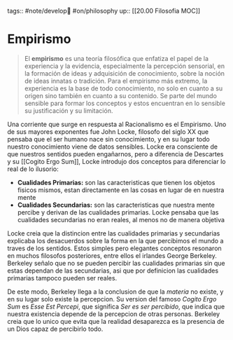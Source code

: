 tags:: #note/develop🍃  #on/philosophy 
up:: [[20.00 Filosofia MOC]]
# Empirismo
> El **empirismo** es una teoría filosófica que enfatiza el papel de la experiencia y la evidencia, especialmente la percepción sensorial, en la formación de ideas y adquisición de conocimiento, sobre la noción de ideas innatas o tradición. Para el empirismo más extremo, la experiencia es la base de todo conocimiento, no solo en cuanto a su origen sino también en cuanto a su contenido. Se parte del mundo sensible para formar los conceptos y estos encuentran en lo sensible su justificación y su limitación.

Una corriente que surge en respuesta al Racionalismo es el Empirismo. Uno de sus mayores exponentes fue John Locke, filosofo del siglo XX que pensaba que el ser humano nace sin conocimiento, y en su lugar todo nuestro conocimiento viene de datos sensibles. Locke era consciente de que nuestros sentidos pueden engañarnos, pero a diferencia de Descartes y su [[Cogito Ergo Sum]], Locke introdujo dos conceptos para diferenciar lo real de lo ilusorio:
- **Cualidades Primarias:** son las caracteristicas que tienen los objetos fisicos mismos, estan directamente en las cosas en lugar de en nuestra mente
- **Cualidades Secundarias:** son las caracteristicas que nuestra mente percibe y derivan de las cualidades primarias. Locke pensaba que las cualidades secundarias no eran reales, al menos no de manera objetiva

Locke creia que la distincion entre las cualidades primarias y secundarias explicaba los desacuerdos sobre la forma en la que percibimos el mundo a traves de los sentidos. Estos simples pero elegantes conceptos resonaron en muchos filosofos posteriores, entre ellos el irlandes George Berkeley. Berkeley señalo que no se pueden percibir las cualidades primarias sin que estas dependan de las secundarias, asi que por definicion las cualidades primarias tampoco pueden ser reales.

De este modo, Berkeley llega a la conclusion de que la *materia* no existe, y en su lugar solo existe la percepcion. Su version del famoso *Cogito Ergo Sum* es *Esse Est Percepi*, que significa *Ser es ser percibido*, que indica que nuestra existencia depende de la percepcion de otras personas. Berkeley creia que lo unico que evita que la realidad desaparezca es la presencia de un Dios capaz de percibirlo todo.